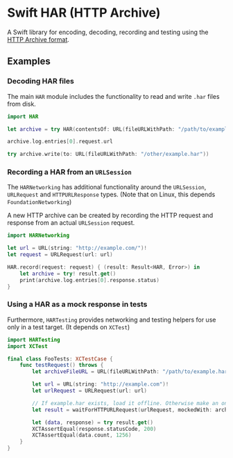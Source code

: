 # Swift HAR (HTTP Archive)

A Swift library for encoding, decoding, recording and testing using the [HTTP Archive format](http://www.softwareishard.com/blog/har-12-spec/).

## Examples

### Decoding HAR files

The main `HAR` module includes the functionality to read and write `.har` files from disk.

```swift
import HAR

let archive = try HAR(contentsOf: URL(fileURLWithPath: "/path/to/example.har"))

archive.log.entries[0].request.url

try archive.write(to: URL(fileURLWithPath: "/other/example.har"))
```

### Recording a HAR from an `URLSession`

The `HARNetworking` has additional functionality around the `URLSession`, `URLRequest` and `HTTPURLResponse` types. (Note that on Linux, this depends `FoundationNetworking`)

A new HTTP archive can be created by recording the HTTP request and response from an actual `URLSession` request.

```swift
import HARNetworking

let url = URL(string: "http://example.com/")!
let request = URLRequest(url: url)

HAR.record(request: request) { (result: Result<HAR, Error>) in
    let archive = try! result.get()
    print(archive.log.entries[0].response.status)
}
```

### Using a HAR as a mock response in tests

Furthermore, `HARTesting` provides networking and testing helpers for use only in a test target. (It depends on `XCTest`)

```swift
import HARTesting
import XCTest

final class FooTests: XCTestCase {
    func testRequest() throws {
        let archiveFileURL = URL(fileURLWithPath: "/path/to/example.har")

        let url = URL(string: "http://example.com")!
        let urlRequest = URLRequest(url: url)

        // If example.har exists, load it offline. Otherwise make an online request and save it as an archive.
        let result = waitForHTTPURLRequest(urlRequest, mockedWith: archiveFileURL)

        let (data, response) = try result.get()
        XCTAssertEqual(response.statusCode, 200)
        XCTAssertEqual(data.count, 1256)
    }
}
```
